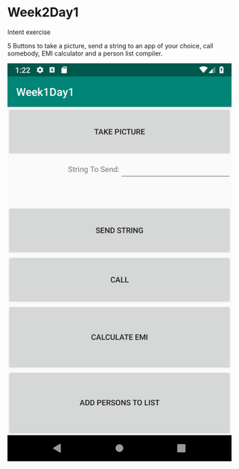 # Week2Day1
Intent exercise

5 Buttons to take a picture, send a string to an app of your choice, call somebody, EMI calculator and a person list compiler.

![image](https://github.com/MikhailKashtaevMobileApps/Week2Day1/blob/master/Screenshot_1540862575.png)
